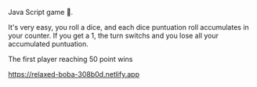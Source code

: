 Java Script game 🎲.

It's very easy, you roll a dice, and each dice puntuation roll accumulates in your counter. If you get a 1, the turn switchs and you lose all your accumulated puntuation.

The first player reaching 50 point wins

https://relaxed-boba-308b0d.netlify.app
